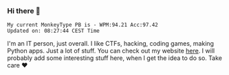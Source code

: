 ### Hi there 👋
<!-- PB START -->
```
My current MonkeyType PB is - WPM:94.21 Acc:97.42
Updated on: 08:27:44 CEST Time
```
<!-- PB END -->
I'm an IT person, just overall. I like CTFs, hacking, coding games, making Python apps. Just a lot of stuff.
You can check out my website [here](https://skill3472.github.io/).
I will probably add some interesting stuff here, when I get the idea to do so. Take care ❤️

